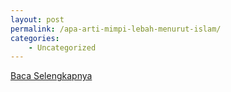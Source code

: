```yaml
---
layout: post
permalink: /apa-arti-mimpi-lebah-menurut-islam/
categories:
    - Uncategorized
---
```


[Baca Selengkapnya](/10)